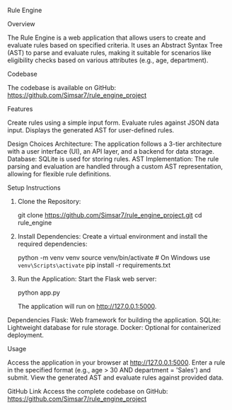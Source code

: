 
Rule Engine

Overview

The Rule Engine is a web application that allows users to create and evaluate rules based on specified criteria.
 It uses an Abstract Syntax Tree (AST) to parse and evaluate rules, making it suitable for scenarios like
 eligibility checks based on various attributes (e.g., age, department).


Codebase

The codebase is available on GitHub: https://github.com/Simsar7/rule_engine_project


Features

Create rules using a simple input form.
Evaluate rules against JSON data input.
Displays the generated AST for user-defined rules.


Design Choices
Architecture: The application follows a 3-tier architecture with a user interface (UI), an API layer,
              and a backend for data storage.
Database: SQLite is used for storing rules.
AST Implementation: The rule parsing and evaluation are handled through a custom AST representation,
                    allowing for flexible rule definitions.


Setup Instructions

1. Clone the Repository:
   
   git clone https://github.com/Simsar7/rule_engine_project.git
   cd rule_engine

2. Install Dependencies: Create a virtual environment and install the required dependencies:

    python -m venv venv
source venv/bin/activate  # On Windows use `venv\Scripts\activate`
pip install -r requirements.txt


3. Run the Application: Start the Flask web server:

    python app.py
     
    The application will run on http://127.0.0.1:5000.

Dependencies
Flask: Web framework for building the application.
SQLite: Lightweight database for rule storage.
Docker: Optional for containerized deployment.

Usage

Access the application in your browser at http://127.0.0.1:5000.
Enter a rule in the specified format (e.g., age > 30 AND department = 'Sales') and submit.
View the generated AST and evaluate rules against provided data.




GitHub Link
Access the complete codebase on GitHub: https://github.com/Simsar7/rule_engine_project